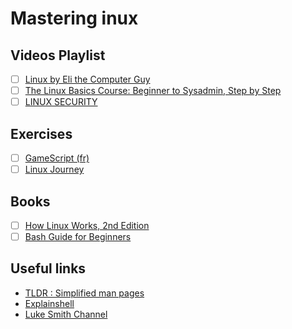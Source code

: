 # Mastering inux

## Videos Playlist
- [ ] [Linux by Eli the Computer Guy](https://www.youtube.com/playlist?list=PLD6B6473ACF32C59D)
- [ ] [The Linux Basics Course: Beginner to Sysadmin, Step by Step](https://www.youtube.com/playlist?list=PLtK75qxsQaMLZSo7KL-PmiRarU7hrpnwK)
- [ ] [LINUX SECURITY](https://www.youtube.com/playlist?list=PLAcZG2tMJuWT67HWWpUpp9OVdXpMVvdTa)

## Exercises
- [ ] [GameScript (fr)](https://github.com/justUmen/GameScript)
- [ ] [Linux Journey](https://linuxjourney.com/)

## Books
 -[ ] [How Linux Works, 2nd Edition](https://github.com/KnowNo/How-Linux-Works-2nd-Edition/blob/master/How.Linux.Works.What.Every.Superuser.Should.Know.2nd.Edition.PDF.pdf)
 -[ ] [Bash Guide for Beginners](http://www.tldp.org/LDP/Bash-Beginners-Guide/html/)

## Useful links

- [TLDR : Simplified man pages](https://tldr.ostera.io/)
- [Explainshell](https://explainshell.com/)
- [Luke Smith Channel](https://www.youtube.com/channel/UC2eYFnH61tmytImy1mTYvhA)


